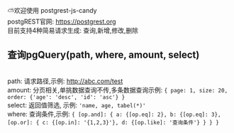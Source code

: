 ⛅欢迎使用 postgrest-js-candy
<br>postgREST官网: https://postgrest.org
<br>目前支持4种简易请求生成: 查询,新增,修改,删除
<br><h2>查询pgQuery(path, where, amount, select)</h2>
<br>path: 请求路径,示例: http://abc.com/test
<br>amount: 分页相关,单挑数据查询不传,多条数据查询示例: `{
page: 1,
size: 20,
order: {'age': 'desc', 'id': 'asc'}
}`
<br>select: 返回值筛选, 示例: `'name, age, tabel(*)'`
<br>where: 查询条件,示例: `{
                            [op.and]: {
                                a: {[op.eq]: 2},
                                b: {[op.eq]: 3},
                                [op.or]: {
                                    c: {[op.in]: '{1,2,3}'},
                                    d: {[op.like]: '查询条件'}
                                }
                            }
                        }`

